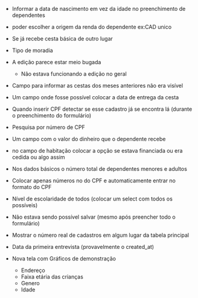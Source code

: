 - Informar a data de nascimento em vez da idade no preenchimento de dependentes
- poder escolher a origem da renda do dependente ex:CAD unico
- Se já recebe cesta básica de outro lugar
- Tipo de moradia
- A edição parece estar meio bugada
    - Não estava funcionando a edição no geral
- Campo para informar as cestas dos meses anteriores não era visível

- Um campo onde fosse possível colocar a data de entrega da cesta

- Quando inserir CPF detectar se esse cadastro já se encontra lá (durante o preenchimento do formulário)
- Pesquisa por número de CPF
- Um campo com o valor do dinheiro que o dependente recebe
- no campo de habitação colocar a opção se estava financiada ou era cedida ou algo assim
- Nos dados básicos o número total de dependentes menores e adultos
- Colocar apenas números no do CPF e automaticamente entrar no formato do CPF
- Nível de escolaridade de todos (colocar um select com todos os possíveis)
- Não estava sendo possível salvar (mesmo após preencher todo o formulário)

- Mostrar o número real de cadastros em algum lugar da tabela principal
- Data da primeira entrevista (provavelmente o created_at)

- Nova tela com Gráficos de demonstração
    - Endereço
    - Faixa etária das crianças
    - Genero
    - Idade
